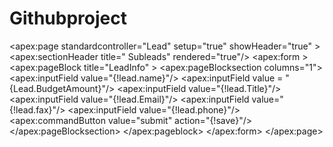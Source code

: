 # Githubproject
<apex:page standardcontroller="Lead" setup="true" showHeader="true"  >
   <apex:sectionHeader title=" Subleads" rendered="true"/>
    <apex:form >
     <apex:pageBlock title="LeadInfo" >
       <apex:pageBlocksection columns="1">
         <apex:inputField value="{!lead.name}"/>
         <apex:inputField value = "{Lead.BudgetAmount}"/>
            <apex:inputField value="{!lead.Title}"/> 
              <apex:inputField value="{!lead.Email}"/>
                <apex:inputField value="{!lead.fax}"/>
                  <apex:inputField value="{!lead.phone}"/>
                     <apex:commandButton value="submit" action="{!save}"/>
             </apex:pageBlocksection>
         </apex:pageblock>
  </apex:form>
 </apex:page>
